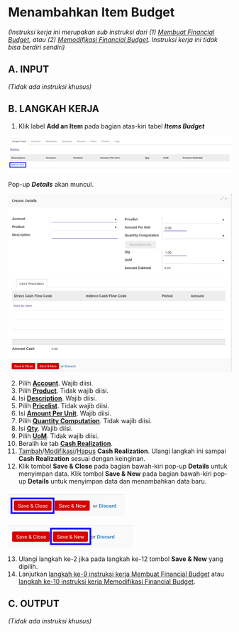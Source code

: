# Menambahkan Item Budget

*(Instruksi kerja ini merupakan sub instruksi dari (1) [Membuat Financial Budget](./membuat.md), atau (2) [Memodifikasi Financial Budget](./memodifikasi.md). Instruksi kerja ini tidak bisa berdiri sendiri)*

## A. INPUT

*(Tidak ada instruksi khusus)*

## B. LANGKAH KERJA

1. Klik label **Add an Item** pada bagian atas-kiri tabel ***Items Budget***

![](../../img/financial-budget/label-add-item-budget.png)

Pop-up ***Details*** akan muncul.

![](../../img/financial-budget/tab-budget-detail-detail.png)

2. Pilih **[Account](./penjelasan.md#field-budget-items-account)**. Wajib diisi.
3. Pilih **[Product](./penjelasan.md#field-budget-items-product)**. Tidak wajib diisi.
4. Isi **[Description](./penjelasan.md#field-budget-items-description)**. Wajib diisi.
5. Pilih **[Pricelist](./penjelasan.md#field-budget-items-pricelist)**. Tidak wajib diisi.
6. Isi **[Amount Per Unit](./penjelasan.md#field-budget-items-amount-per-unit)**. Wajib diisi.
7. Pilih **[Quantity Computation](./penjelasan.md#field-budget-items-quantity-computation)**. Tidak wajib diisi.
8. Isi **[Qty](./penjelasan.md#field-budget-items-qty)**. Wajib diisi.
9. Pilih **[UoM](./penjelasan.md#field-budget-items-uom)**. Tidak wajib diisi.
10. Beralih ke tab **[Cash Realization](./penjelasan.md#field-budget-items-tab-cash-realization)**.
11. <a name="l11">[Tambah](./menambahkan-cash-realization.md)/[Modifikasi](./memodifikasi-cash-realization.md)/[Hapus](./menghapus-cash-realization.md) **Cash Realization**</a>. Ulangi langkah ini sampai **Cash Realization** sesuai dengan keinginan.
12. Klik tombol **Save & Close** pada bagian bawah-kiri pop-up **Details** untuk menyimpan data. Klik tombol **Save & New** pada bagian bawah-kiri pop-up **Details** untuk menyimpan data dan menambahkan data baru.

![](../../img/financial-budget/tombol-save-close-item-budget.png)

![](../../img/financial-budget/tombol-save-new-item-budget.png)

13. Ulangi langkah ke-2 jika pada langkah ke-12 tombol **Save & New** yang dipilih.
14. Lanjutkan [langkah ke-9 instruksi kerja Membuat Financial Budget](./membuat.md#l9) atau [langkah ke-10 instruksi kerja Memodifikasi Financial Budget](./memodifikasi.md#l10).

## C. OUTPUT

*(Tidak ada instruksi khusus)*
